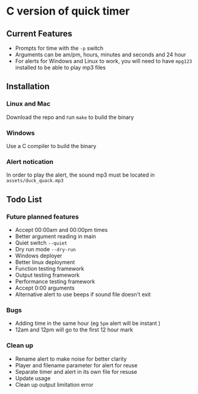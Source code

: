 # C version of quick timer

## Current Features
- Prompts for time with the `-p` switch
- Arguments can be am/pm, hours, minutes and seconds and 24 hour
- For alerts for Windows and Linux to work, you will need to have `mpg123`
  installed to be able to play mp3 files

## Installation
### Linux and Mac
Download the repo and run `make` to build the binary

### Windows
Use a C compiler to build the binary

### Alert notication
In order to play the alert, the sound mp3 must be located in
`assets/duck_quack.mp3`

## Todo List
### Future planned features
- Accept 00:00am and 00:00pm times
- Better argument reading in main
- Quiet switch `--quiet`
- Dry run mode `--dry-run`
- Windows deployer
- Better linux deployment
- Function testing framework
- Output testing framework
- Performance testing framework
- Accept 0:00 arguments
- Alternative alert to use beeps if sound file doesn't exit

### Bugs
- Adding time in the same hour (eg `5pm` alert will be instant )
- 12am and 12pm will go to the first 12 hour mark

### Clean up
- Rename alert to make noise for better clarity
- Player and filename parameter for alert for reuse
- Separate timer and alert in its own file for resuse
- Update usage
- Clean up output limitation error
